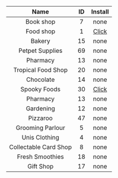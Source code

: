 
**Name**|**ID**|**Install**
:-----:|:-----:|:-----:
Book shop| 7| none
Food shop| 1| [Click](https://github.com/themagicteeth/newneo/raw/main/userscripts/autobuy/freshFoods.user.js)
Bakery| 15| none
Petpet Supplies| 69| none
Pharmacy| 13| none
Tropical Food Shop| 20| none
Chocolate| 14| none
Spooky Foods| 30| [Click](https://github.com/themagicteeth/newneo/raw/main/userscripts/autobuy/spookyFoods.user.js)
Pharmacy| 13| none
Gardening| 12| none
Pizzaroo| 47| none
Grooming Parlour| 5| none
Unis Clothing| 4| none
Collectable Card Shop| 8| none
Fresh Smoothies| 18| none
Gift Shop| 17| none
